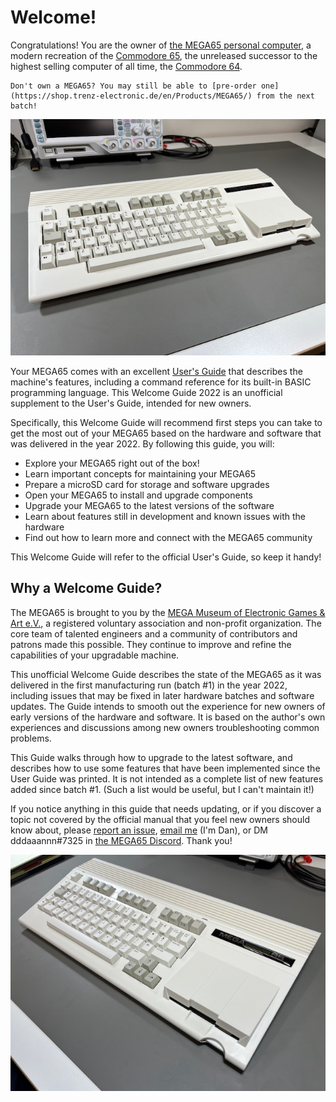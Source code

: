 # Welcome!

Congratulations! You are the owner of [the MEGA65 personal computer](https://mega65.org/), a modern recreation of the [Commodore 65](https://en.wikipedia.org/wiki/Commodore_65), the unreleased successor to the highest selling computer of all time, the [Commodore 64](https://en.wikipedia.org/wiki/Commodore_64).

```{tip}
Don't own a MEGA65? You may still be able to [pre-order one](https://shop.trenz-electronic.de/en/Products/MEGA65/) from the next batch!
```

![The MEGA65 personal computer](photos/mega65_left.jpeg)

Your MEGA65 comes with an excellent [User's Guide](https://files.mega65.org/manuals-upload/mega65-userguide.pdf) that describes the machine's features, including a command reference for its built-in BASIC programming language. This Welcome Guide 2022 is an unofficial supplement to the User's Guide, intended for new owners.

Specifically, this Welcome Guide will recommend first steps you can take to get the most out of your MEGA65 based on the hardware and software that was delivered in the year 2022. By following this guide, you will:

- Explore your MEGA65 right out of the box!
- Learn important concepts for maintaining your MEGA65
- Prepare a microSD card for storage and software upgrades
- Open your MEGA65 to install and upgrade components
- Upgrade your MEGA65 to the latest versions of the software
- Learn about features still in development and known issues with the hardware
- Find out how to learn more and connect with the MEGA65 community

This Welcome Guide will refer to the official User's Guide, so keep it handy!

## Why a Welcome Guide?

The MEGA65 is brought to you by the [MEGA Museum of Electronic Games & Art e.V.](https://www.m-e-g-a.org/), a registered voluntary association and non-profit organization. The core team of talented engineers and a community of contributors and patrons made this possible. They continue to improve and refine the capabilities of your upgradable machine.

This unofficial Welcome Guide describes the state of the MEGA65 as it was delivered in the first manufacturing run (batch #1) in the year 2022, including issues that may be fixed in later hardware batches and software updates. The Guide intends to smooth out the experience for new owners of early versions of the hardware and software. It is based on the author's own experiences and discussions among new owners troubleshooting common problems.

This Guide walks through how to upgrade to the latest software, and describes how to use some features that have been implemented since the User Guide was printed. It is not intended as a complete list of new features added since batch #1. (Such a list would be useful, but I can't maintain it!)

If you notice anything in this guide that needs updating, or if you discover a topic not covered by the official manual that you feel new owners should know about, please [report an issue](https://github.com/dansanderson/mega65-welcome-guide/issues), [email me](mailto:contact@dansanderson.com) (I'm Dan), or DM dddaaannn#7325 in [the MEGA65 Discord](https://discord.gg/5DNvESf). Thank you!

![The MEGA65 personal computer](photos/mega65_right.jpeg)
